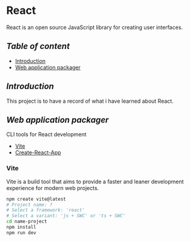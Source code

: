 # React

React is an open source JavaScript library for creating user interfaces.

## _Table of content_

- [Introduction](#introduction)
- [Web application packager](#web-application-packager)

## _Introduction_

This project is to have a record of what i have learned about React.

## _Web application packager_

CLI tools for React development

- [Vite](https://vitejs.dev/)
- [Create-React-App](https://create-react-app.dev/)

### Vite

Vite is a build tool that aims to provide a faster and leaner development experience for modern web projects.

```bash
npm create vite@latest
# Project name: ?
# Select a framework: 'react'
# Select a variant: 'js + SWC' or 'ts + SWC'
cd name-project
npm install
npm run dev
```
